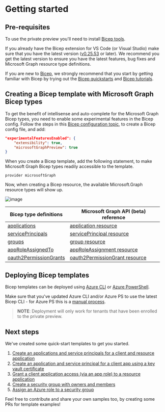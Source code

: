 # Getting started

## Pre-requisites

To use the private preview you'll need to install [Bicep tools](https://learn.microsoft.com/azure/azure-resource-manager/bicep/install).

If you already have the Bicep extension for VS Code (or Visual Studio) make sure that you have the latest version ([v0.25.53](https://github.com/Azure/bicep/releases/tag/v0.25.53) or later).
We recommend you get the latest version to ensure you have the latest features, bug fixes and Microsoft Graph resource type definitions.

If you are new to [Bicep](https://learn.microsoft.com/azure/azure-resource-manager/bicep/overview?tabs=bicep), we strongly recommend that you start by getting familiar with Bicep by trying out the [Bicep quickstarts](https://learn.microsoft.com//azure/azure-resource-manager/bicep/quickstart-create-bicep-use-visual-studio-code?tabs=CLI) and [Bicep tutorials](https://learn.microsoft.com/azure/azure-resource-manager/bicep/learn-bicep).

## Creating a Bicep template with Microsoft Graph Bicep types

To get the benefit of intellisense and auto-complete for the Microsoft Graph Bicep types, you need to enable some experimental features in the Bicep config. Follow the steps in this [Bicep configuration topic](https://learn.microsoft.com/en-us/azure/azure-resource-manager/bicep/bicep-config), to create a Bicep config file, and add:

```json
"experimentalFeaturesEnabled": {
    "extensibility": true,
    "microsoftGraphPreview": true
}
```

When you create a Bicep template, add the following statement, to make Microsoft Graph Bicep types readily accessible to the template.

```bicep
provider microsoftGraph
```

Now, when creating a Bicep resource, the available Microsoft.Graph resource types will show up.

![image](./VS%20code%20graph%20types%20in%20bicep.jpg)

| Bicep type definitions | Microsoft Graph API (beta) reference |
|--------------|-----------|
| [applications](../generated/microsoftgraph/microsoft.graph/beta/types.md#resource-microsoftgraphapplicationsbeta) | [application resource](https://learn.microsoft.com/graph/api/resources/application?view=graph-rest-beta) |
| [servicePrincipals](../generated/microsoftgraph/microsoft.graph/beta/types.md#resource-microsoftgraphserviceprincipalsbeta) | [servicePrincipal resource](https://learn.microsoft.com/graph/api/resources/serviceprincipal?view=graph-rest-beta) |
| [groups](../generated/microsoftgraph/microsoft.graph/beta/types.md#resource-microsoftgraphgroupsbeta) | [group resource](https://learn.microsoft.com/graph/api/resources/group?view=graph-rest-beta) |
| [appRoleAssignedTo](../generated/microsoftgraph/microsoft.graph/beta/types.md#resource-microsoftgraphapproleassignedtobeta) | [appRoleAssignment resource](https://learn.microsoft.com/graph/api/resources/approleassignment?view=graph-rest-beta) |
| [oauth2PermissionGrants](../generated/microsoftgraph/microsoft.graph/beta/types.md#resource-microsoftgraphoauth2permissiongrantsbeta) | [oauth2PermissionGrant resource](https://learn.microsoft.com/graph/api/resources/oauth2permissiongrant?view=graph-rest-beta) |

## Deploying Bicep templates

Bicep templates can be deployed using [Azure CLI](https://learn.microsoft.com/cli/azure/install-azure-cli) or [Azure PowerShell](https://learn.microsoft.com/powershell/azure/install-azure-powershell).

Make sure that you've updated Azure CLI and/or Azure PS to use the latest Bicep CLI - for Azure PS this is a [manual process](https://learn.microsoft.com/azure/azure-resource-manager/bicep/install#azure-powershell).
> **NOTE**: Deployment will only work for tenants that have been enrolled to the private preview.

## Next steps

We've created some quick-start templates to get you started.  

1. [Create an applications and service principals for a client and resource application](../quickstart-templates/application-serviceprincipal-create-client-resource/)
2. [Create an application and service principal for a client app using a key vault certificate](../quickstart-templates/create-client-app-sp-with-kv-cert/)
3. [Grant a client application access (via an app role) to a resource application](../quickstart-templates/resource-application-access-grant-to-client-application/)
4. [Create a security group with owners and members](../quickstart-templates/security-group-create-with-owners-and-members/)
5. [Assign an Azure role to a security group](../quickstart-templates/security-group-assign-azure-role/)

Feel free to contribute and share your own samples too, by creating some PRs for template examples!
